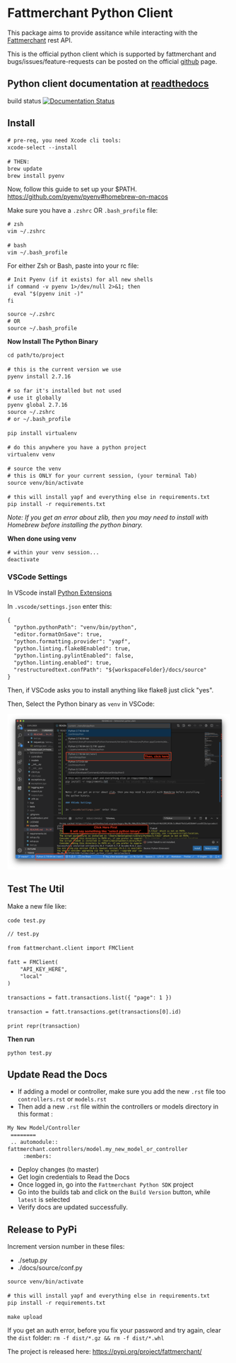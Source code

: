 # Fattmerchant Python Client

This package aims to provide assitance while interacting with the
[Fattmerchant](https://fattmerchant.com/api-documentation/) rest API.

This is the official python client which is supported by fattmerchant and bugs/issues/feature-requests can be posted on the official [github](https://github.com/fattmerchantorg/fattmerchant_python_client) page.

## Python client documentation at [readthedocs](https://fattmerchant-python-sdk.readthedocs.io/en/latest/)

build status
[![Documentation Status](https://readthedocs.org/projects/fattmerchant-python-client/badge/?version=latest)](https://fattmerchant-python-client.readthedocs.io/en/latest/?badge=latest)

## Install

```
# pre-req, you need Xcode cli tools:
xcode-select --install

# THEN:
brew update
brew install pyenv
```

Now, follow this guide to set up your \$PATH.
https://github.com/pyenv/pyenv#homebrew-on-macos

Make sure you have a `.zshrc` OR `.bash_profile` file:

```
# zsh
vim ~/.zshrc

# bash
vim ~/.bash_profile
```

For either Zsh or Bash, paste into your rc file:

```
# Init Pyenv (if it exists) for all new shells
if command -v pyenv 1>/dev/null 2>&1; then
  eval "$(pyenv init -)"
fi
```

```
source ~/.zshrc
# OR
source ~/.bash_profile
```

**Now Install The Python Binary**

```
cd path/to/project

# this is the current version we use
pyenv install 2.7.16

# so far it's installed but not used
# use it globally
pyenv global 2.7.16
source ~/.zshrc
# or ~/.bash_profile

pip install virtualenv

# do this anywhere you have a python project
virtualenv venv

# source the venv
# this is ONLY for your current session, (your terminal Tab)
source venv/bin/activate

# this will install yapf and everything else in requirements.txt
pip install -r requirements.txt
```

_Note: If you get an error about zlib, then you may need to install with Homebrew before installing the python binary._

**When done using venv**

```
# within your venv session...
deactivate
```

### VSCode Settings

In VScode install [Python Extensions](https://github.com/Microsoft/vscode-python)

In `.vscode/settings.json` enter this:

```
{
  "python.pythonPath": "venv/bin/python",
  "editor.formatOnSave": true,
  "python.formatting.provider": "yapf",
  "python.linting.flake8Enabled": true,
  "python.linting.pylintEnabled": false,
  "python.linting.enabled": true,
  "restructuredtext.confPath": "${workspaceFolder}/docs/source"
}
```

Then, if VSCode asks you to install anything like flake8 just click "yes".

Then, Select the Python binary as `venv` in VSCode:

![select venv binary](./images/selectPythonBinary.png)

## Test The Util

Make a new file like:

`code test.py`

```
// test.py

from fattmerchant.client import FMClient

fatt = FMClient(
    "API_KEY_HERE",
    "local"
)

transactions = fatt.transactions.list({ "page": 1 })

transaction = fatt.transactions.get(transactions[0].id)

print repr(transaction)

```

**Then run**

```
python test.py
```

## Update Read the Docs 

- If adding a model or controller, make sure you add the new `.rst` file too `controllers.rst` or `models.rst` 
- Then add a new `.rst` file within the controllers or models directory in this format :

```
My New Model/Controller
 ========
 .. automodule:: fattmerchant.controllers/model.my_new_model_or_controller
     :members:
```

- Deploy changes (to master)
- Get login credentials to Read the Docs 
- Once logged in, go into the `Fattmerchant Python SDK` project
- Go into the builds tab and click on the `Build Version` button, while `latest` is selected
- Verify docs are updated successfully.

## Release to PyPi

Increment version number in these files:

- ./setup.py
- ./docs/source/conf.py

```
source venv/bin/activate

# this will install yapf and everything else in requirements.txt
pip install -r requirements.txt

make upload
```

If you get an auth error, before you fix your password and try again, clear the `dist` folder: `rm -f dist/*.gz && rm -f dist/*.whl`

The project is released here: https://pypi.org/project/fattmerchant/
